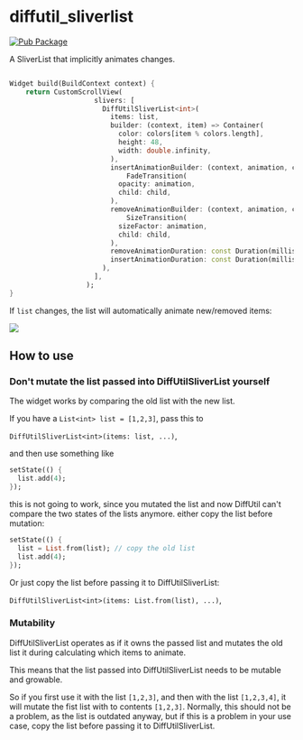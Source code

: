 # diffutil_sliverlist

[![Pub Package](https://img.shields.io/pub/v/diffutil_sliverlist.svg)](https://pub.dartlang.org/packages/diffutil_sliverlist)

A SliverList that implicitly animates changes.


```dart

Widget build(BuildContext context) {
    return CustomScrollView(
                     slivers: [
                       DiffUtilSliverList<int>(
                         items: list,
                         builder: (context, item) => Container(
                           color: colors[item % colors.length],
                           height: 48,
                           width: double.infinity,
                         ),
                         insertAnimationBuilder: (context, animation, child) =>
                             FadeTransition(
                           opacity: animation,
                           child: child,
                         ),
                         removeAnimationBuilder: (context, animation, child) =>
                             SizeTransition(
                           sizeFactor: animation,
                           child: child,
                         ),
                         removeAnimationDuration: const Duration(milliseconds: 3000),
                         insertAnimationDuration: const Duration(milliseconds: 1200),
                       ),
                     ],
                   );
}

```

If `list` changes, the list will automatically animate new/removed items:

![](https://media.giphy.com/media/LRgWnoPvRPW5WEeJYq/giphy.gif)


## How to use

### Don't mutate the list passed into DiffUtilSliverList yourself

The widget works by comparing the old list with the new list.

If you have a `List<int> list = [1,2,3]`, pass this to

`DiffUtilSliverList<int>(items: list, ...)`, 

and then use something like


```dart
setState(() {
  list.add(4);
});
```

this is not going to work, since you mutated the list and now DiffUtil can't compare the two states of the lists anymore.
either copy the list before mutation:

```dart
setState(() {
  list = List.from(list); // copy the old list
  list.add(4);
});
```

Or just copy the list before passing it to DiffUtilSliverList:

`DiffUtilSliverList<int>(items: List.from(list), ...)`,

### Mutability

DiffUtilSliverList operates as if it owns the passed list and mutates the old list
 it during calculating which items to animate. 
 
This means that the list passed into DiffUtilSliverList needs to be mutable and growable.
 
So if you first use it with the list `[1,2,3]`, and then with the list `[1,2,3,4]`, 
it will mutate the fist list with to contents `[1,2,3]`. 
Normally, this should not be a problem, as the list is outdated anyway, but if this is a problem in your use case,
copy the list before passing it to DiffUtilSliverList.
 
